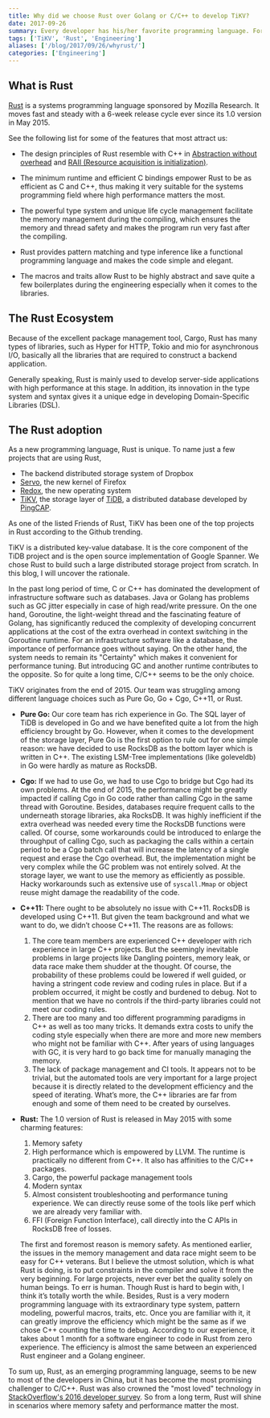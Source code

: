 ```yaml
---
title: Why did we choose Rust over Golang or C/C++ to develop TiKV?
date: 2017-09-26
summary: Every developer has his/her favorite programming language. For the TiKV team members, it's Rust.
tags: ['TiKV', 'Rust', 'Engineering']
aliases: ['/blog/2017/09/26/whyrust/']
categories: ['Engineering']
---
```


## What is Rust

[Rust](https://en.wikipedia.org/wiki/Rust_(programming_language)) is a systems programming language sponsored by Mozilla Research. It moves fast and steady with a 6-week release cycle ever since its 1.0 version in May 2015.

See the following list for some of the features that most attract us:

+ The design principles of Rust resemble with C++ in [Abstraction without overhead](https://blog.rust-lang.org/2015/05/11/traits.html) and [RAII (Resource acquisition is initialization)](https://doc.rust-lang.org/stable/rust-by-example/scope/raii.html).

+ The minimum runtime and efficient C bindings empower Rust to be as efficient as C and C++, thus making it very suitable for the systems programming field where high performance matters the most.

+ The powerful type system and unique life cycle management facilitate the memory management during the compiling, which ensures the memory and thread safety and makes the program run very fast after the compiling.

+ Rust provides pattern matching and type inference like a functional programming language and makes the code simple and elegant.

+ The macros and traits allow Rust to be highly abstract and save quite a few boilerplates during the engineering especially when it comes to the libraries.

## The Rust Ecosystem

Because of the excellent package management tool, Cargo, Rust has many types of libraries, such as Hyper for HTTP, Tokio and mio for asynchronous I/O, basically all the libraries that are required to construct a backend application.

Generally speaking, Rust is mainly used to develop server-side applications with high performance at this stage. In addition, its innovation in the type system and syntax gives it a unique edge in developing Domain-Specific Libraries (DSL).

## The Rust adoption

As a new programming language, Rust is unique. To name just a few projects that are using Rust,

+ The backend distributed storage system of Dropbox
+ [Servo](https://github.com/servo/servo), the new kernel of Firefox
+ [Redox](https://github.com/redox-os/redox), the new operating system
+ [TiKV](https://github.com/pingcap/tikv), the storage layer of [TiDB](https://github.com/pingcap/tidb), a distributed database developed by [PingCAP](https://pingcap.com/index).

As one of the listed Friends of Rust, TiKV has been one of the top projects in Rust according to the Github trending.

TiKV is a distributed key-value database. It is the core component of the TiDB project and is the open source implementation of Google Spanner. We chose Rust to build such a large distributed storage project from scratch. In this blog, I will uncover the rationale. 

In the past long period of time, C or C++ has dominated the development of infrastructure software such as databases. Java or Golang has problems such as GC jitter especially in case of high read/write pressure. On the one hand, Goroutine, the light-weight thread and the fascinating feature of Golang, has significantly reduced the complexity of developing concurrent applications at the cost of the extra overhead in context switching in the Goroutine runtime. For an infrastructure software like a database, the importance of performance goes without saying. On the other hand, the system needs to remain its "Certainty" which makes it convenient for performance tuning. But introducing GC and another runtime contributes to the opposite. So for quite a long time, C/C++ seems to be the only choice.

TiKV originates from the end of 2015. Our team was struggling among different language choices such as Pure Go, Go + Cgo, C++11, or Rust.

+ **Pure Go:** Our core team has rich experience in Go. The SQL layer of TiDB is developed in Go and we have benefited quite a lot from the high efficiency brought by Go. However, when it comes to the development of the storage layer, Pure Go is the first option to rule out for one simple reason: we have decided to use RocksDB as the bottom layer which is written in C++. The existing LSM-Tree implementations (like goleveldb)  in Go were hardly as mature as RocksDB.

+ **Cgo:** If we had to use Go, we had to use Cgo to bridge but Cgo had its own problems. At the end of 2015, the performance might be greatly impacted if calling Cgo in Go code rather than calling Cgo in the same thread with Goroutine. Besides, databases require frequent calls to the underneath storage libraries, aka RocksDB. It was highly inefficient if the extra overhead was needed every time the RocksDB functions were called. Of course, some workarounds could be introduced to enlarge the throughput of calling Cgo, such as packaging the calls within a certain period to be a Cgo batch call that will increase the latency of a single request and erase the Cgo overhead. But, the implementation might be very complex while the GC problem was not entirely solved. At the storage layer, we want to use the memory as efficiently as possible. Hacky workarounds such as extensive use of `syscall.Mmap` or object reuse might damage the readability of the code.

+ **C++11:** There ought to be absolutely no issue with C++11. RocksDB is developed using C++11. But given the team background and what we want to do, we didn’t choose C++11. The reasons are as follows:

    1.	The core team members are experienced C++ developer with rich experience in large C++ projects. But the seemingly inevitable problems in large projects like Dangling pointers, memory leak, or data race make them shudder at the thought. Of course, the probability of these problems could be lowered if well guided, or having a stringent code review and coding rules in place. But if a problem occurred, it might be costly and burdened to debug. Not to mention that we have no controls if the third-party libraries could not meet our coding rules.
    2.	There are too many and too different programming paradigms in C++ as well as too many tricks. It demands extra costs to unify the coding style especially when there are more and more new members who might not be familiar with C++. After years of using languages with GC, it is very hard to go back time for manually managing the memory.
    3.	The lack of package management and CI tools. It appears not to be trivial, but the automated tools are very important for a large project because it is directly related to the development efficiency and the speed of iterating. What’s more, the C++ libraries are far from enough and some of them need to be created by ourselves.

+ **Rust:** The 1.0 version of Rust is released in May 2015 with some charming features:

    1.	Memory safety
    2.	High performance which is empowered by LLVM. The runtime is practically no different from C++. It also has affinities to the C/C++ packages.
    3.	Cargo, the powerful package management tools
    4.	Modern syntax
    5.	Almost consistent troubleshooting and performance tuning experience. We can directly reuse some of the tools like perf which we are already very familiar with.
    6.	FFI (Foreign Function Interface), call directly into the C APIs in RocksDB free of losses.

    The first and foremost reason is memory safety. As mentioned earlier, the issues in the memory management and data race might seem to be easy for C++ veterans. But I believe the utmost solution, which is what Rust is doing, is to put constraints in the compiler and solve it from the very beginning. For large projects, never ever bet the quality solely on human beings. To err is human. Though Rust is hard to begin with, I think it’s totally worth the while. Besides, Rust is a very modern programming language with its extraordinary type system, pattern modeling, powerful macros, traits, etc. Once you are familiar with it, it can greatly improve the efficiency which might be the same as if we chose C++ counting the time to debug. According to our experience, it takes about 1 month for a software engineer to code in Rust from zero experience. The efficiency is almost the same between an experienced Rust engineer and a Golang engineer.

To sum up, Rust, as an emerging programming language, seems to be new to most of the developers in China, but it has become the most promising challenger to C/C++. Rust was also crowned the "most loved" technology in [StackOverflow's 2016 developer survey](http://techbeacon.com/highlights-stack-overflow-2016-developer-survey). So from a long term, Rust will shine in scenarios where memory safety and performance matter the most.
